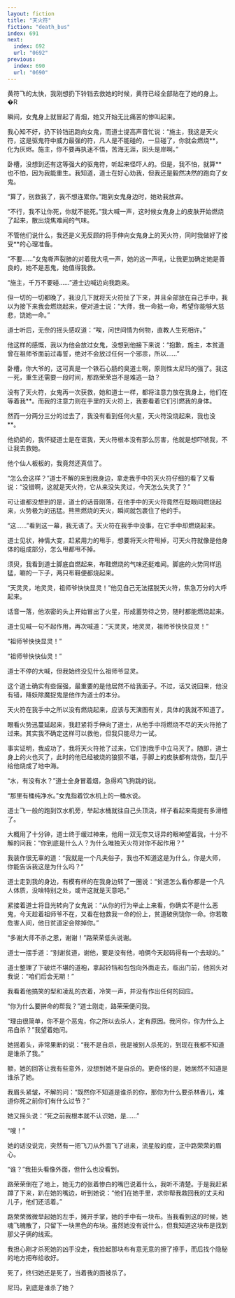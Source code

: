 ```yaml
---
layout: fiction
title: "天火符"
fiction: "death_bus"
index: 691
next:
  index: 692
  url: "0692"
previous:
  index: 690
  url: "0690"
---
```

黄符飞的太快，我刚想扔下铃铛去救她的时候，黄符已经全部贴在了她的身上。�R

瞬间，女鬼身上就冒起了青烟，她又开始无比痛苦的惨叫起来。

我心知不好，扔下铃铛迅跑向女鬼，而道士提高声音忙说：“施主，我这是天火符，这是驱鬼符中威力最强的符，凡人是不能碰的，一旦碰了，你就会燃烧**，化为灰烬。施主，你不要再执迷不悟，苦海无涯，回头是岸啊。”

卧槽，没想到还有这等强大的驱鬼符，听起来怪吓人的。但是，我不怕，就算**也不怕，因为我能重生。我知道，道士在好心劝我，但我还是毅然决然的跑向了女鬼。

“算了，别救我了，我不想连累你。”跑到女鬼身边时，她劝我放弃。

“不行，我不让你死，你就不能死。”我大喊一声，这时候女鬼身上的皮肤开始燃烧了起来，散出烧焦难闻的气味。

不管他们说什么，我还是义无反顾的将手伸向女鬼身上的天火符，同时我做好了接受**的心理准备。

“不要……”女鬼嘶声裂肺的对着我大吼一声，她的这一声吼，让我更加确定她是善良的，她不是恶鬼，她值得我救。

“施主，千万不要碰……”道士边喊边向我跑来。

但一切的一切都晚了，我没几下就将天火符扯了下来，并且全部放在自己手中，我以为接下来我会燃烧起来，便对道士说：“大师，我一命抵一命，希望你能够大慈悲，饶她一命。”

道士听后，无奈的摇头感叹道：“唉，问世间情为何物，直教人生死相许。”

他这样的感慨，我以为他会放过女鬼，没想到他接下来说：“抱歉，施主，本贫道曾在祖师爷面前过毒誓，绝对不会放过任何一个邪祟，所以……”

卧槽，你大爷的，这可真是一个铁石心肠的臭道士啊，原则性太尼玛的强了。我这一死，重生还需要一段时间，那路荣荣岂不是难逃一劫？

没有了天火符，女鬼再一次获救，她和道士一样，都将注意力放在我身上，他们在等着我**。而我的注意力则在手里的天火符上，我要看着它们引燃我的身体。

然而一分两分三分的过去了，我没有看到任何火星，天火符没烧起来，我也没**。

他奶奶的，我怀疑道士是在诓我，天火符根本没有那么厉害，他就是想吓唬我，不让我去救她。

他个仙人板板的，我竟然还真信了。

“怎么会这样？”道士不解的来到我身边，拿走我手中的天火符仔细的看了又看说：“没错啊，这就是天火符，它从来没失灵过，今天怎么失灵了？”

可让谁都没想到的是，道士的话音刚落，在他手中的天火符竟然在眨眼间燃烧起来，火势极为的迅猛。熊熊燃烧的天火，瞬间就包裹住了他的手。

“这……”看到这一幕，我无语了。天火符在我手中没事，在它手中却燃烧起来。

道士见状，神情大变，赶紧用力的甩手，想要将天火符甩掉，可天火符就像是他身体的组成部分，怎么甩都甩不掉。

须臾，我看到道士脚底自燃起来，布鞋燃烧的气味还挺难闻。脚底的火势同样迅猛，唰的一下子，两只布鞋便都烧起来。

“天灵灵，地灵灵，祖师爷快快显灵！”他见自己无法摆脱天火符，焦急万分的大呼起来。

话音一落，他浓密的头上开始冒出了火星，形成蓄势待之势，随时都能燃烧起来。

道士见喊一句不起作用，再次喊道：“天灵灵，地灵灵，祖师爷快快显灵！”

“祖师爷快快显灵！”

“祖师爷快快仙灵！”

道士不停的大喊，但我始终没见什么祖师爷显灵。

这个道士确实有些倔强，最重要的是他居然不给我面子。不过，话又说回来，他没有错，降妖除魔捉鬼是他作为道士的本分。

天火符在我手中之所以没有燃烧起来，应该与天演图有关，具体的我就不知道了。

眼看火势迅蔓延起来，我赶紧将手伸向了道士，从他手中将燃烧不尽的天火符抢了过来。其实我不确定这样可以救他，但我只能尽力一试。

事实证明，我成功了，我将天火符抢了过来，它们到我手中立马灭了。随即，道士身上的火也灭了，此时的他已经被烧的狼狈不堪，手脚上的皮肤都有烧伤，型几乎给他烧成了地中海。

“水，有没有水？”道士全身冒着烟，急得鸡飞狗跳的说。

“那里有桶纯净水。”女鬼指着饮水机上的一桶水说。

道士飞一般的跑到饮水机旁，举起水桶就往自己头顶浇，样子看起来甭提有多滑稽了。

大概用了十分钟，道士终于缓过神来，他用一双无奈又讶异的眼神望着我，十分不解的问我：“你到底是什么人？为什么唯独天火符对你不起作用？”

我装作很无辜的道：“我就是一个凡夫俗子，我也不知道这是为什么，你是大师，你能告诉我这是为什么吗？”

道士走到我的身边，有模有样的在我身边转了一圈说：“贫道怎么看你都是一个凡人体质，没啥特别之处，或许这就是天意吧。”

紧接着道士将目光转向了女鬼说：“从你的行为举止上来看，你确实不是什么恶鬼，今天趁着祖师爷不在，又看在他救我一命的份上，贫道破例饶你一命。你若敢危害人间，他日贫道定会除掉你。”

“多谢大师不杀之恩，谢谢！”路荣荣低头说谢。

道士一摆手道：“别谢贫道，谢他，要是没有他，咱俩今天起码得有一个去球的。”

道士整理了下破烂不堪的道袍，拿起铃铛和包包向外面走去，临出门前，他回头对我说：“咱们后会无期！”

我看着他搞笑的型和凌乱的衣着，冷笑一声，并没有作出任何的回应。

“你为什么要拼命的帮我？”道士刚走，路荣荣便问我。

“理由很简单，你不是个恶鬼，你之所以去杀人，定有原因。我问你，你为什么上吊自杀？”我望着她问。

她摇着头，非常果断的说：“我不是自杀，我是被别人杀死的，到现在我都不知道是谁杀了我。”

额，她的回答让我有些意外，没想到她不是自杀的。更奇怪的是，她居然不知道是谁杀了她。

我眉头紧皱，不解的问：“既然你不知道是谁杀的你，那你为什么要杀林香儿，难道你死之前你们有什么过节？”

她又摇头说：“死之前我根本就不认识她，是……”

“嗖！”

她的话没说完，突然有一把飞刀从外面飞了进来，流星般的度，正中路荣荣的眉心。

“谁？”我扭头看像外面，但什么也没看到。

路荣荣倒在了地上，她无力的张着惨白的嘴巴说着什么，我听不清楚。于是我赶紧蹲了下来，趴在她的嘴边，听到她说：“他们在她手里，求你帮我救回我的丈夫和儿子，他们还活着。”

路荣荣微微举起她的左手，摊开手掌，她的手中有一块布。当我看到这的时候，她魂飞魄散了，只留下一块黑色的布块。虽然她没有说什么，但我知道这块布是找到那父子俩的线索。

我担心刚才杀死她的凶手没走，我捡起那块布有意无意的擦了擦手，而后找个隐秘的地方把布给收好。

死了，终归她还是死了，当着我的面被杀了。

尼玛，到底是谁杀了她？